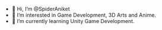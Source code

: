 - 👋 Hi, I’m @SpiderAniket
- 👀 I’m interested in Game Development, 3D Arts and Anime.
- 🌱 I’m currently learning Unity Game Development.

<!---
SpiderAniket/SpiderAniket is a ✨ special ✨ repository because its `README.md` (this file) appears on your GitHub profile.
You can click the Preview link to take a look at your changes.
--->
